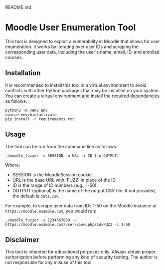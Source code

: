 README.md
# Moodle User Enumeration Tool
This tool is designed to exploit a vulnerability in Moodle that allows for user enumeration. It works by iterating over user IDs and scraping the corresponding user data, including the user's name, email, ID, and enrolled courses.

## Installation
It is recommended to install this tool in a virtual environment to avoid conflicts with other Python packages that may be installed on your system. You can create a virtual environment and install the required dependencies as follows:

```
python3 -m venv env
source env/bin/activate
pip install -r requirements.txt
```

## Usage
The tool can be run from the command line as follows:
```
./moodle_fuzzer -s SESSION -u URL -i ID [-o OUTPUT]
```
Where:
* SESSION is the MoodleSession cookie
* URL is the base URL with 'FUZZ' in place of the ID.
* ID is the range of ID numbers (e.g., 1-50).
* OUTPUT (optional) is the name of the output CSV file. If not provided, the default is `data.csv`.

For example, to scrape user data from IDs 1-50 on the Moodle instance at `https://moodle.example.com`, you would run:
```
./moodle_fuzzer -s 1234567890 -u https://moodle.example.com/user/view.php?id=FUZZ -i 1-50
```

## Disclaimer
This tool is intended for educational purposes only. Always obtain proper authorization before performing any kind of security testing.
The author is not responsible for any misuse of this tool.
